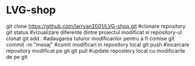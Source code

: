 # LVG-shop
git clone https://github.com/larryan2001/LVG-shop.git #clonare repository
git status #vizualizare diferente dintre proiectul modificat si repository-ul clonat
git add . #adaugarea tuturor modificarilor pentru a fi comise
git commit -m "mesaj" #comit modificari in repository local
git push #incarcare repository modificat pe git
git pull #update repository local cu modificarile de pe git
